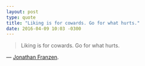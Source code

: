 ```yaml
---
layout: post
type: quote
title: "Liking is for cowards. Go for what hurts."
date: 2016-04-09 10:03 -0300
---
```

>Liking is for cowards. Go for what hurts.

— [Jonathan Franzen](http://www.nytimes.com/2011/05/29/opinion/29franzen.html).
